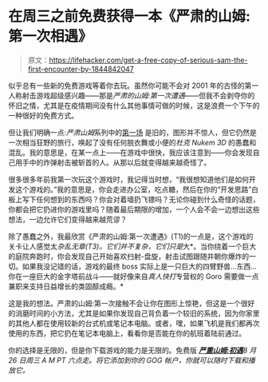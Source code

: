 # 在周三之前免费获得一本《严肃的山姆:第一次相遇》

> 原文：<https://lifehacker.com/get-a-free-copy-of-serious-sam-the-first-encounter-by-1844842047>

似乎总有一些新的免费游戏等着你去玩。虽然你可能不会对 2001 年的古怪的第一人称射击游戏超级感兴趣——那是*严肃的山姆:第一次遭遇*——但我不会剥夺你的怀旧之情，尤其是在疫情期间没有什么其他事情可做的时候，这是浪费一个下午的一种很好的免费方式。



但让我们明确一点:*严肃山姆*系列中的[第一场](https://www.gog.com/game/serious_sam_the_first_encounter) 是旧的，图形并不惊人，但它仍然是一次相当狂野的旅行，唤起了没有任何脱衣舞或小便的*杜克 Nukem 3D* 的愚蠢和混乱。我的意思是，在某一点上——在游戏中很快，我应该注意到——你会发现自己用手中的炸弹射击被斩首的人。从那以后就变得越来越奇怪了。

很多很多年前我第一次玩这个游戏时，我记得当时想，“我很想知道他们是如何开发这个游戏的。”我的意思是，你会走进办公室，吃点糖，然后在你的“开发思路”白板上写下任何想到的东西吗？你会对着墙扔飞镖吗？无论你碰到什么奇怪的话题，你都会把它扔进你的游戏里吗？随着最后期限的增加，一个人会不会一边想出这些想法，一边允许它们变得越来越荒谬？

除了愚蠢之外，我最欣赏《严肃的山姆:第一次遭遇》(T1)的一点是，这个游戏的关卡让人感觉太*杂乱无章(T3)。它们并不复杂，它们只是*大*。当你绕着一个巨大的庭院奔跑时，你会发现自己开始喜欢扫射-盘旋，射击试图跟随并朝你爆炸的一切。如果我没记错的话，游戏的最终 boss 实际上是一只巨大的四臂野兽...东西...你在一座巨大的金字塔前战斗——就好像来自*真人快打*专营权的 Goro 需要做一点兼职来支持日益增长的类固醇成瘾。*

这是我的想法。严肃的山姆:第一次接触不会让你在图形上惊艳，但这是一个很好的消磨时间的小方法，尤其是如果你发现自己背负着一个较旧的系统，因为你家里的其他人都在使用较新的台式机或笔记本电脑。或者，嘿，如果飞机是我们都再次使用的东西，把它扔在笔记本电脑上，看看你是否能在你的航班着陆前通过。

你的选择是无限的，但是你下载游戏的能力是无限的。免费版 [***严重山姆:初遇***](https://www.gog.com/#giveaway)*8 月 26 日周三 A M PT 六点走。将它添加到你的 GOG 帐户，你就可以随时下载和播放它。*